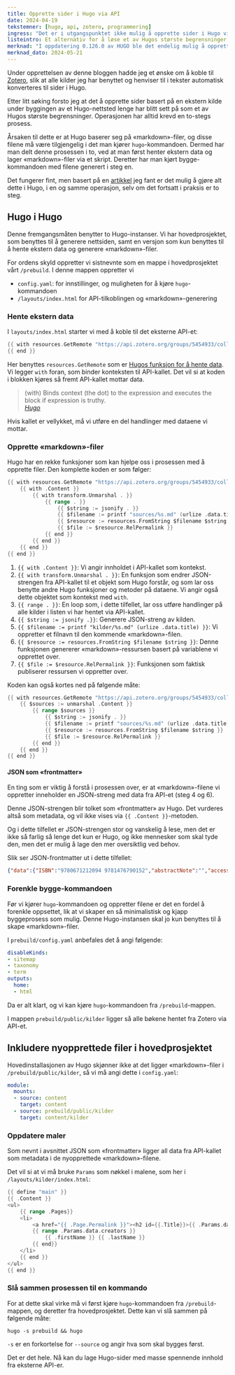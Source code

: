 ```yaml
---
title: Opprette sider i Hugo via API
date: 2024-04-19
tekstemner: [hugo, api, zotero, programmering]
ingress: "Det er i utgangspunktet ikke mulig å opprette sider i Hugo via et API, men det finnes måter å komme rundt problemet."
listeintro: Et alternativ for å løse et av Hugos største begrensninger.
merknad: "I oppdatering 0.126.0 av HUGO ble det endelig mulig å opprette sider dynamisk under bygging! Det kalles «content adapters». Dermed er ikke denne teksten like relevant lenger. [Les mer om «content adapters» her](https://gohugo.io/content-management/content-adapters/)" 
merknad_dato: 2024-05-21
---
```

Under opprettelsen av denne bloggen hadde jeg et ønske om å koble til [Zotero](https://zotero.org), slik at alle kilder jeg har benyttet og henviser til i tekster automatisk konverteres til sider i Hugo.

Etter litt søking forsto jeg at det å opprette sider basert på en ekstern kilde under byggingen av et Hugo-nettsted lenge har blitt sett på som et av Hugos største begrensninger. Operasjonen har alltid krevd en to-stegs prosess.

Årsaken til dette er at Hugo baserer seg på «markdown»-filer, og disse filene må være tilgjengelig i det man kjører `hugo`-kommandoen. Dermed har man delt denne prosessen i to, ved at man først henter ekstern data og lager «markdown»-filer via et skript. Deretter har man kjørt bygge-kommandoen med filene generert i steg en.

Det fungerer fint, men basert på en [artikkel](https://www.thenewdynamic.com/article/toward-using-a-headless-cms-with-hugo-part-2-building-from-remote-api/) jeg fant er det mulig å gjøre alt dette i Hugo, i en og samme operasjon, selv om det fortsatt i praksis er to steg.

## Hugo i Hugo
Denne fremgangsmåten benytter to Hugo-instanser. Vi har hovedprosjektet, som benyttes til å generere nettsiden, samt en versjon som kun benyttes til å hente ekstern data og generere «markdown»-filer. 

For ordens skyld oppretter vi sistnevnte som en mappe i hovedprosjektet vårt `/prebuild`.
I denne mappen oppretter vi 

* `config.yaml`: for innstillinger, og muligheten for å kjøre `hugo`-kommandoen
* `/layouts/index.html` for API-tilkoblingen og «markdown»-generering

### Hente ekstern data
I `layouts/index.html` starter vi med å koble til det eksterne API-et:

```go
{{ with resources.GetRemote "https://api.zotero.org/groups/5454933/collections/U68Q8VUJ/items/top?format=json"}}
{{ end }}
```

Her benyttes `resources.GetRemote` som er [Hugos funksjon for å hente data](https://gohugo.io/functions/resources/getremote/). Vi legger `with` foran, som binder konteksten til API-kallet. Det vil si at koden i blokken kjøres så fremt API-kallet mottar data.

> (with) Binds context (the dot) to the expression and executes the block if expression is truthy.  
> *[Hugo](https://gohugo.io/functions/go-template/with/)*

Hvis kallet er vellykket, må vi utføre en del handlinger med dataene vi mottar.

### Opprette «markdown»-filer
Hugo har en rekke funksjoner som kan hjelpe oss i prosessen med å opprette filer. Den komplette koden er som følger: 

```go
{{ with resources.GetRemote "https://api.zotero.org/groups/5454933/collections/U68Q8VUJ/items/top?format=json"}}
    {{ with .Content }} 
        {{ with transform.Unmarshal . }}
            {{ range . }}
                {{ $string := jsonify . }} 
                {{ $filename := printf "sources/%s.md" (urlize .data.title) }} 
                {{ $resource := resources.FromString $filename $string }} 
                {{ $file := $resource.RelPermalink }} 
            {{ end }}
        {{ end }}
    {{ end }}
{{ end }}
```

1. `{{ with .Content }}`: Vi angir innholdet i API-kallet som kontekst.
2. `{{ with transform.Unmarshal . }}`: En funksjon som endrer JSON-strengen fra API-kallet til et objekt som Hugo forstår, og som lar oss benytte andre Hugo funksjoner og metoder på dataene. Vi angir også dette objektet som kontekst med `with`.
3. `{{ range . }}`: En loop som, i dette tilfellet, lar oss utføre handlinger på alle kilder i listen vi har hentet via API-kallet.
4. `{{ $string := jsonify .}}`: Generere JSON-streng av kilden.
5. `{{ $filename := printf "kilder/%s.md" (urlize .data.title) }}`: Vi oppretter et filnavn til den kommende «markdown»-filen.   
6. `{{ $resource := resources.FromString $filename $string }}`: Denne funksjonen genererer «markdown»-ressursen basert på variablene vi opprettet over.
7. `{{ $file := $resource.RelPermalink }}`: Funksjonen som faktisk publiserer ressursen vi oppretter over. 

Koden kan også kortes ned på følgende måte:

```go
{{ with resources.GetRemote "https://api.zotero.org/groups/5454933/collections/U68Q8VUJ/items/top?format=json"}}
    {{ $sources := unmarshal .Content }}
        {{ range $sources }}
            {{ $string := jsonify . }} 
            {{ $filename := printf "sources/%s.md" (urlize .data.title) }} 
            {{ $resource := resources.FromString $filename $string }} 
            {{ $file := $resource.RelPermalink }} 
        {{ end }}
    {{ end }}
{{ end }}
```

#### JSON som «frontmatter»
En ting som er viktig å forstå i prosessen over, er at «markdown»-filene vi oppretter inneholder en JSON-streng med data fra API-et (steg 4 og 6). 

Denne JSON-strengen blir tolket som «frontmatter» av Hugo. Det vurderes altså som metadata, og vil ikke vises via `{{ .Content }}`-metoden. 

Og i dette tilfellet er JSON-strengen stor og vanskelig å lese, men det er ikke så farlig så lenge det kun er Hugo, og ikke mennesker som skal tyde den, men det er mulig å lage den mer oversiktlig ved behov.

Slik ser JSON-frontmatter ut i dette tilfellet: 
```json
{"data":{"ISBN":"9780671212094 9781476790152","abstractNote":"","accessDate":"","archive":"","archiveLocation":"","callNumber":"","collections":["U68Q8VUJ"],"creators":[{"creatorType":"author","firstName":"Mortimer Jerome","lastName":"Adler"},{"creatorType":"author","firstName":"Charles Lincoln","lastName":"Van Doren"}],"date":"2014","dateAdded":"2024-03-19T17:12:51Z","dateModified":"2024-03-19T17:12:51Z","edition":"Touchstone edition","extra":"","itemType":"book","key":"KDJ8DIH4","language":"eng","libraryCatalog":"K10plus ISBN","numPages":"424","numberOfVolumes":"","place":"New York","publisher":"Touchstone","relations":{},"rights":"","series":"","seriesNumber":"","shortTitle":"","tags":[],"title":"How to read a book","url":"","version":11,"volume":""},"key":"KDJ8DIH4","library":{"id":5454933,"links":{"alternate":{"href":"https://www.zotero.org/groups/mikkesblogg","type":"text/html"}},"name":"mikkesblogg","type":"group"},"links":{"alternate":{"href":"https://www.zotero.org/groups/mikkesblogg/items/KDJ8DIH4","type":"text/html"},"self":{"href":"https://api.zotero.org/groups/5454933/items/KDJ8DIH4","type":"application/json"}},"meta":{"createdByUser":{"id":9890568,"links":{"alternate":{"href":"https://www.zotero.org/mikke02","type":"text/html"}},"name":"","username":"Mikke02"},"creatorSummary":"Adler and Van Doren","numChildren":1,"parsedDate":"2014"},"version":11}
```
### Forenkle bygge-kommandoen
Før vi kjører `hugo`-kommandoen og oppretter filene er det en fordel å forenkle oppsettet, lik at vi skaper en så minimalistisk og kjapp byggeprosess som mulig. Denne Hugo-instansen skal jo kun benyttes til å skape «markdown»-filer. 

I `prebuild/config.yaml` anbefales det å angi følgende: 

```yaml
disableKinds:
- sitemap
- taxonomy
- term
outputs:
  home:
  - html
```

Da er alt klart, og vi kan kjøre `hugo`-kommandoen fra `/prebuild`-mappen.

I mappen `prebuild/public/kilder` ligger så alle bøkene hentet fra Zotero via API-et.

## Inkludere nyopprettede filer i hovedprosjektet
Hovedinstallasjonen av Hugo skjønner ikke at det ligger «markdown»-filer i `/prebuild/public/kilder`, så vi må angi dette i `config.yaml`:

```yaml
module:
  mounts:
  - source: content
    target: content
  - source: prebuild/public/kilder
    target: content/kilder
```

### Oppdatere maler
Som nevnt i avsnittet JSON som «frontmatter» ligger all data fra API-kallet som metadata i de nyopprettede «markdown»-filene.

Det vil si at vi må bruke `Params` som nøkkel i malene, som her i `/layouts/kilder/index.html`:

```go
{{ define "main" }}
{{ .Content }}    
<ul>
    {{ range .Pages}}
    <li>
        <a href="{{ .Page.Permalink }}"><h2 id={{.Title}}>{{ .Params.data.title }}</h2></a>
        {{ range .Params.data.creators }}
            {{ .firstName }} {{ .lastName }} 
        {{ end}}
    </li>
    {{ end }}
</ul>
{{ end }}
```

### Slå sammen prosessen til en kommando
For at dette skal virke må vi først kjøre `hugo`-kommandoen fra `/prebuild`-mappen, og deretter fra hovedprosjektet. Dette kan vi slå sammen på følgende måte:

```text
hugo -s prebuild && hugo
```

`-s` er en forkortelse for `--source` og angir hva som skal bygges først.

Det er det hele. Nå kan du lage Hugo-sider med masse spennende innhold fra eksterne API-er.
